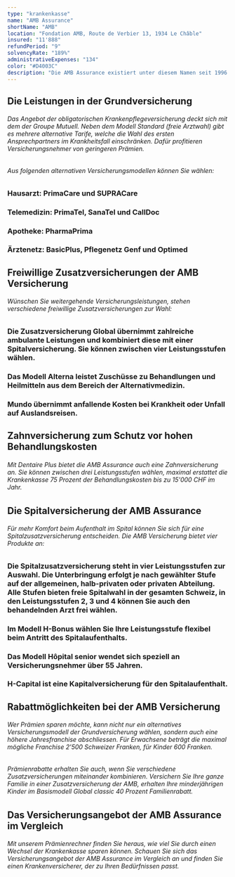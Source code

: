 ```yaml
---
type: "krankenkasse"
name: "AMB Assurance"
shortName: "AMB"
location: "Fondation AMB, Route de Verbier 13, 1934 Le Châble"
insured: "11'888"
refundPeriod: "9"
solvencyRate: "189%"
administrativeExpenses: "134"
color: "#D4003C"
description: "Die AMB Assurance existiert unter diesem Namen seit 1996. Gegründet wurde sie aber bereits im Jahr 1958 als Allianz Gewerkschaft. Heute gehört der Versicherer zu den Krankenkassen unter dem Dach der Groupe Mutuel und bietet sowohl in der obligatorischen Grundversicherung als auch in den Zusatzversicherungen die Pakete des Mutterkonzerns an. Mehr als 12.000 Versicherungsnehmer haben sich bereits für die AMB Versicherung entschieden."
---
```


## Die Leistungen in der Grundversicherung

###### Das Angebot der obligatorischen Krankenpflegeversicherung deckt sich mit dem der Groupe Mutuell. Neben dem Modell Standard (freie Arztwahl) gibt es mehrere alternative Tarife, welche die Wahl des ersten Ansprechpartners im Krankheitsfall einschränken. Dafür profitieren Versicherungsnehmer von geringeren Prämien.

###### Aus folgenden alternativen Versicherungsmodellen können Sie wählen:

### Hausarzt: PrimaCare und SUPRACare

### Telemedizin: PrimaTel, SanaTel und CallDoc

### Apotheke: PharmaPrima

### Ärztenetz: BasicPlus, Pflegenetz Genf und Optimed

## Freiwillige Zusatzversicherungen der AMB Versicherung

###### Wünschen Sie weitergehende Versicherungsleistungen, stehen verschiedene freiwillige Zusatzversicherungen zur Wahl:

### Die Zusatzversicherung Global übernimmt zahlreiche ambulante Leistungen und kombiniert diese mit einer Spitalversicherung. Sie können zwischen vier Leistungsstufen wählen.

### Das Modell Alterna leistet Zuschüsse zu Behandlungen und Heilmitteln aus dem Bereich der Alternativmedizin.

### Mundo übernimmt anfallende Kosten bei Krankheit oder Unfall auf Auslandsreisen.

## Zahnversicherung zum Schutz vor hohen Behandlungskosten

###### Mit Dentaire Plus bietet die AMB Assurance auch eine Zahnversicherung an. Sie können zwischen drei Leistungsstufen wählen, maximal erstattet die Krankenkasse 75 Prozent der Behandlungskosten bis zu 15'000 CHF im Jahr.

## Die Spitalversicherung der AMB Assurance

###### Für mehr Komfort beim Aufenthalt im Spital können Sie sich für eine Spitalzusatzversicherung entscheiden. Die AMB Versicherung bietet vier Produkte an:

### Die Spitalzusatzversicherung steht in vier Leistungsstufen zur Auswahl. Die Unterbringung erfolgt je nach gewählter Stufe auf der allgemeinen, halb-privaten oder privaten Abteilung. Alle Stufen bieten freie Spitalwahl in der gesamten Schweiz, in den Leistungsstufen 2, 3 und 4 können Sie auch den behandelnden Arzt frei wählen.

### Im Modell H-Bonus wählen Sie Ihre Leistungsstufe flexibel beim Antritt des Spitalaufenthalts.

### Das Modell Hôpital senior wendet sich speziell an Versicherungsnehmer über 55 Jahren.

### H-Capital ist eine Kapitalversicherung für den Spitalaufenthalt.

## Rabattmöglichkeiten bei der AMB Versicherung

###### Wer Prämien sparen möchte, kann nicht nur ein alternatives Versicherungsmodell der Grundversicherung wählen, sondern auch eine höhere Jahresfranchise abschliessen. Für Erwachsene beträgt die maximal mögliche Franchise 2'500 Schweizer Franken, für Kinder 600 Franken.

###### Prämienrabatte erhalten Sie auch, wenn Sie verschiedene Zusatzversicherungen miteinander kombinieren. Versichern Sie Ihre ganze Familie in einer Zusatzversicherung der AMB, erhalten Ihre minderjährigen Kinder im Basismodell Global classic 40 Prozent Familienrabatt.

## Das Versicherungsangebot der AMB Assurance im Vergleich

###### Mit unserem Prämienrechner finden Sie heraus, wie viel Sie durch einen Wechsel der Krankenkasse sparen können. Schauen Sie sich das Versicherungsangebot der AMB Assurance im Vergleich an und finden Sie einen Krankenversicherer, der zu Ihren Bedürfnissen passt.

